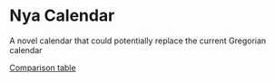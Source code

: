 # Nya Calendar

A novel calendar that could potentially replace the current Gregorian calendar

[Comparison table](computation/dates.txt)
